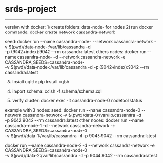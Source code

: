 # srds-project
-------------------------------
version with docker:
1)
create folders:
data-node-<index> for nodes
2)
run docker commands:
docker create network cassandra-network

seed:
docker run --name cassandra-node-<index> --network cassandra-network -v $(pwd)/data-node-<index>:/var/lib/cassandra -d  \
-p (9042+index):9042 --rm cassandra:latest
others nodes:
docker run --name cassandra-node-<index> -d --network cassandra-network -e CASSANDRA_SEEDS=cassandra-node-<seed-index>  \
-v $(pwd)/data-node-<index>:/var/lib/cassandra -d  -p (9042+index):9042 --rm cassandra:latest

3) install cqlsh:
pip install cqlsh
   
4) import schema:
cqlsh -f schema/schema.cql
   
5) verify cluster:
docker exec -it cassandra-node-0 nodetool status
   
example with 3 nodes:
seed:
docker run --name cassandra-node-0 --network cassandra-network -v $(pwd)/data-0:/var/lib/cassandra -d  \
-p 9042:9042 --rm cassandra:latest
other nodes:
docker run --name cassandra-node-1 -d --network cassandra-network -e CASSANDRA_SEEDS=cassandra-node-0  \
-v $(pwd)/data-1:/var/lib/cassandra -d  -p 9043:9042 --rm cassandra:latest

docker run --name cassandra-node-2 -d --network cassandra-network -e CASSANDRA_SEEDS=cassandra-node-0  \
-v $(pwd)/data-2:/var/lib/cassandra -d  -p 9044:9042 --rm cassandra:latest


